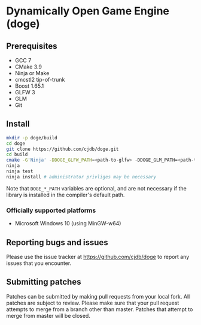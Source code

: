 # Dynamically Open Game Engine (doge)

## Prerequisites

* GCC 7
* CMake 3.9
* Ninja or Make
* cmcstl2 tip-of-trunk
* Boost 1.65.1
* GLFW 3
* GLM
* Git

## Install

```bash
mkdir -p doge/build
cd doge
git clone https://github.com/cjdb/doge.git
cd build
cmake -G'Ninja' -DDOGE_GLFW_PATH=<path-to-glfw> -DDOGE_GLM_PATH=<path-to-glm> -DDOGE_GLI_PATH=<path-to-gli> -DDOGE_CMCSTL2_PATH=<path-to-cmcstl2> ../doge
ninja
ninja test
ninja install # administrator privliges may be necessary
```

Note that `DOGE_*_PATH` variables are optional, and are not necessary if the library is installed in
the compiler's default path.

### Officially supported platforms

* Microsoft Windows 10 (using MinGW-w64)

## Reporting bugs and issues

Please use the issue tracker at https://github.com/cjdb/doge to report any issues that you
encounter.

## Submitting patches

Patches can be submitted by making pull requests from your local fork. All patches are subject to
review. Please make sure that your pull request attempts to merge from a branch other than master.
Patches that attempt to merge from master will be closed.
